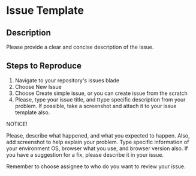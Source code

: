 # Issue Template

## Description

Please provide a clear and concise description of the issue.

## Steps to Reproduce

1. Navigate to your repository's issues blade
2. Choose New Issue
3. Choose Create simple issue, or you can create issue from the scratch
4. Please, type your issue title, and ttype specific description from your problem. If possible, take a screenshot and attach it to your issue template also.

NOTICE!

Please, describe what happened, and what you expected to happen. Also, add screenshot to help explain your problem. Type specific information of your environment OS, browser what you use, and browser version also. If you have a suggestion for a fix, please describe it in your issue. 

Remember to choose assignee to who do you want to review your issue.